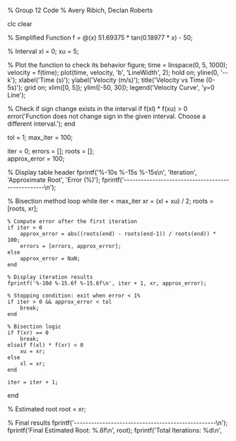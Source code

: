 % Group 12 Code
% Avery Ribich, Declan Roberts


clc
clear

% Simplified Function
f = @(x) 51.69375 * tan(0.18977 * x) - 50;

% Interval
xl = 0;
xu = 5; 

% Plot the function to check its behavior
figure;
time = linspace(0, 5, 1000); 
velocity = f(time); 
plot(time, velocity, 'b', 'LineWidth', 2);
hold on;
yline(0, '--k'); 
xlabel('Time (s)');
ylabel('Velocity (m/s)');
title('Velocity vs Time (0-5s)');
grid on;
xlim([0, 5]);
ylim([-50, 30]); 
legend('Velocity Curve', 'y=0 Line');

% Check if sign change exists in the interval
if f(xl) * f(xu) > 0
    error('Function does not change sign in the given interval. Choose a different interval.');
end

tol = 1; 
max_iter = 100;

iter = 0;
errors = []; 
roots = [];  
approx_error = 100; 

% Display table header
fprintf('%-10s %-15s %-15s\n', 'Iteration', 'Approximate Root', 'Error (%)');
fprintf('--------------------------------------------------\n');

% Bisection method loop
while iter < max_iter
    xr = (xl + xu) / 2; 
    roots = [roots, xr]; 
    
    % Compute error after the first iteration
    if iter > 0
        approx_error = abs((roots(end) - roots(end-1)) / roots(end)) * 100;
        errors = [errors, approx_error]; 
    else
        approx_error = NaN; 
    end

    % Display iteration results
    fprintf('%-10d %-15.6f %-15.6f\n', iter + 1, xr, approx_error);

    % Stopping condition: exit when error < 1%
    if iter > 0 && approx_error < tol
        break;
    end

    % Bisection logic
    if f(xr) == 0  
        break;
    elseif f(xl) * f(xr) < 0
        xu = xr;
    else
        xl = xr;
    end

    iter = iter + 1;
end

% Estimated root
root = xr;

% Final results
fprintf('--------------------------------------------------\n');
fprintf('Final Estimated Root: %.6f\n', root);
fprintf('Total Iterations: %d\n',
